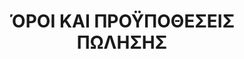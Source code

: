---
templateKey: 'terms-page'
title: ΌΡΟΙ ΚΑΙ ΠΡΟΫΠΟΘEΣΕΙΣ ΠΩΛΗΣΗΣ
titleEN: Terms and Conditions of Sale
description: Περιγραφη
descriptionEN: Description
terms:
  elTerms: '/terms.md'
  enTerms: '/terms.en.md'
---